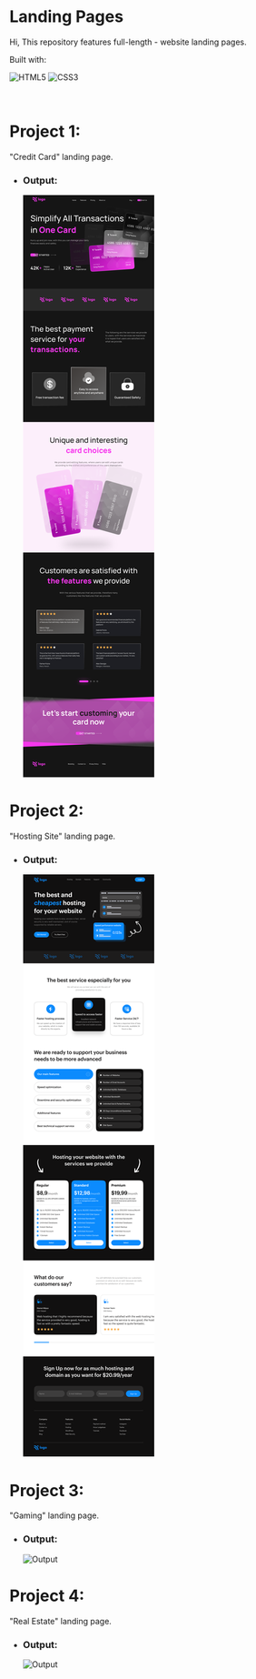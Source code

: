 # Landing Pages
Hi, This repository features full-length - website landing pages.

Built with:

![HTML5](https://img.shields.io/badge/html5-%23E34F26.svg?style=for-the-badge&logo=html5&logoColor=white) ![CSS3](https://img.shields.io/badge/css3-%231572B6.svg?style=for-the-badge&logo=css3&logoColor=white)

<br>

# Project 1:
"Credit Card" landing page.
- ### Output:
  ![Output](./project_1/Assets/Photos/output.png)

# Project 2:
"Hosting Site" landing page.
- ### Output:
  ![Output](./project_2/Assets/output.png)

# Project 3:
"Gaming" landing page.
- ### Output:
  ![Output](./project_3/Assets/output.png)

# Project 4:
"Real Estate" landing page.
- ### Output:
  ![Output](./project_4/Assets/output.png)